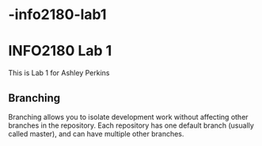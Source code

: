 # -info2180-lab1
# INFO2180 Lab 1
This is Lab 1 for Ashley Perkins

## Branching
Branching allows you to isolate development work without
affecting other branches in the repository. Each repository
has one default branch (usually called master), and can have multiple other branches.